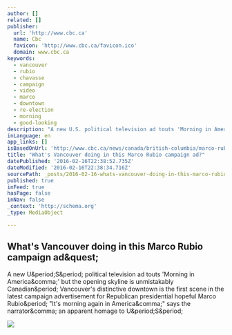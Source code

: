 ```yaml
---
author: []
related: []
publisher:
  url: 'http://www.cbc.ca'
  name: Cbc
  favicon: 'http://www.cbc.ca/favicon.ico'
  domain: www.cbc.ca
keywords:
  - vancouver
  - rubio
  - chavasse
  - campaign
  - video
  - marco
  - downtown
  - re-election
  - morning
  - good-looking
description: "A new U.S. political television ad touts 'Morning in America,' but the opening skyline is unmistakably Canadian. Vancouver's distinctive downtown is the first scene in the latest campaign advertisement for Republican presidential hopeful Marco Rubio. \"It's morning again in America,\" says the narrator, an apparent homage to U.S."
inLanguage: en
app_links: []
isBasedOnUrl: 'http://www.cbc.ca/news/canada/british-columbia/marco-rubio-campaign-ad-vancouver-1.3449589'
title: "What's Vancouver doing in this Marco Rubio campaign ad?"
datePublished: '2016-02-16T22:38:52.735Z'
dateModified: '2016-02-16T22:38:34.716Z'
sourcePath: _posts/2016-02-16-whats-vancouver-doing-in-this-marco-rubio-campaign-ad.md
published: true
inFeed: true
hasPage: false
inNav: false
_context: 'http://schema.org'
_type: MediaObject

---
```

<article style=""><h1>What's Vancouver doing in this Marco Rubio campaign ad&amp;quest;</h1><p>A new U&amp;period;S&amp;period; political television ad touts 'Morning in America&amp;comma;' but the opening skyline is unmistakably Canadian&amp;period; Vancouver's distinctive downtown is the first scene in the latest campaign advertisement for Republican presidential hopeful Marco Rubio&amp;period; "It's morning again in America&amp;comma;" says the narrator&amp;comma; an apparent homage to U&amp;period;S&amp;period;</p><img src="http://i.cbc.ca/1.3449615.1455598928!/fileImage/httpImage/image.jpg_gen/derivatives/16x9_1180/vancouver-marco-rubio.jpg" /></article>